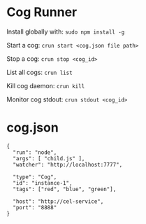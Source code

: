 # Cog Runner

Install globally with:
`sudo npm install -g`

Start a cog:
`crun start <cog.json file path>`

Stop a cog:
`crun stop <cog_id>`

List all cogs:
`crun list`

Kill cog daemon:
`crun kill`

Monitor cog stdout:
`crun stdout <cog_id>`


# cog.json
```
{
  "run": "node",
  "args": [ "child.js" ],
  "watcher": "http://localhost:7777",

  "type": "Cog",
  "id": "instance-1",
  "tags": ["red", "blue", "green"],

  "host": "http://cel-service",
  "port": "8888"
}
```